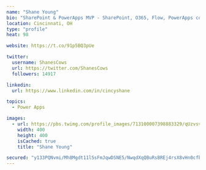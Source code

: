 ```yaml
---
name: "Shane Young"
bio: "SharePoint & PowerApps MVP - SharePoint, O365, Flow, PowerApps consulting? @PowerApps911 | Pure Snark? You found it."
location: Cincinnati, OH
type: "profile"
heat: 98

website: https://t.co/91p5BQ3pUe

twitter:
  username: ShanesCows
  url: https://twitter.com/ShanesCows
  followers: 14917

linkedin:
  url: https://www.linkedin.com/in/cincyshane

topics:
  - Power Apps

images:
  - url: https://pbs.twimg.com/profile_images/713100007398883329/qUzvsvQ3_400x400.jpg
    width: 400
    height: 400
    isCached: true
    title: "Shane Young"

secured: "y133PQNvmi/Mh8Mgdt11lSsFmJqwDSNE5/NwqdXqQBuRsBREj4rsX8vHn0cfbLqrijYF/3kUWCtglBL+l+eTGDqJ/VBRuti/y3So8ic8p1wYLG3506+H+5QkB4Zimn6ndNL1TKAdn+IavyqhDKK484rYeZpLQOQbIwq2VTf0p8d7bHpF+SdZe//HZ2J3bimGQE4hbh4Ad4tMDstEb9D71OeqoKsV6HyfRJLN6FbN7fIV0vPg6lk/f60Cq9Ltm1zY1s6dVE4A5wlWZxpnAek5kcrMd1z6+I0a57htT/Ys1j6hQF5A1f64flfBwSk951z8U9z9MouVF05vCOimjVeEOf4gvyBHJb29r2DXr67yMb5iFx7PXR+DsCVuFzhTn6grENQTJIL0vt2RR0Eo18yc7FNfnazHbItH6ATHZ89e8oE=;cf+ZiFMlWyMK/EkZFRdd+w=="
---
```


